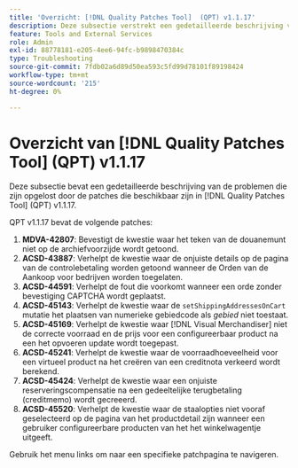```yaml
---
title: 'Overzicht: [!DNL Quality Patches Tool]  (QPT) v1.1.17'
description: Deze subsectie verstrekt een gedetailleerde beschrijving van de kwesties die door de flarden beschikbaar in  [!DNL Quality Patches Tool]  (QPT) v1.1.17 worden opgelost.
feature: Tools and External Services
role: Admin
exl-id: 88778181-e205-4ee6-94fc-b9898470384c
type: Troubleshooting
source-git-commit: 7fdb02a6d89d50ea593c5fd99d78101f89198424
workflow-type: tm+mt
source-wordcount: '215'
ht-degree: 0%

---
```


# Overzicht van [!DNL Quality Patches Tool] (QPT) v1.1.17

Deze subsectie bevat een gedetailleerde beschrijving van de problemen die zijn opgelost door de patches die beschikbaar zijn in [!DNL Quality Patches Tool] (QPT) v1.1.17.

QPT v1.1.17 bevat de volgende patches:

1. **MDVA-42807**: Bevestigt de kwestie waar het teken van de douanemunt niet op de archiefvoorzijde wordt getoond.
1. **ACSD-43887**: Verhelpt de kwestie waar de onjuiste details op de pagina van de controlebetaling worden getoond wanneer de Orden van de Aankoop voor bedrijven worden toegelaten.
1. **ACSD-44591**: Verhelpt de fout die voorkomt wanneer een orde zonder bevestiging CAPTCHA wordt geplaatst.
1. **ACSD-45143**: Verhelpt de kwestie waar de `setShippingAddressesOnCart` mutatie het plaatsen van numerieke gebiedcode als *gebied* niet toestaat.
1. **ACSD-45169**: Verhelpt de kwestie waar [!DNL Visual Merchandiser] niet de correcte voorraad en de prijs voor een configureerbaar product na een het opvoeren update wordt toegepast.
1. **ACSD-45241**: Verhelpt de kwestie waar de voorraadhoeveelheid voor een virtueel product na het creëren van een creditnota verkeerd wordt berekend.
1. **ACSD-45424**: Verhelpt de kwestie waar een onjuiste reserveringscompensatie na een gedeeltelijke terugbetaling (creditmemo) wordt gecreeerd.
1. **ACSD-45520**: Verhelpt de kwestie waar de staalopties niet vooraf geselecteerd op de pagina van het productdetail zijn wanneer een gebruiker configureerbare producten van het het winkelwagentje uitgeeft.

Gebruik het menu links om naar een specifieke patchpagina te navigeren.
